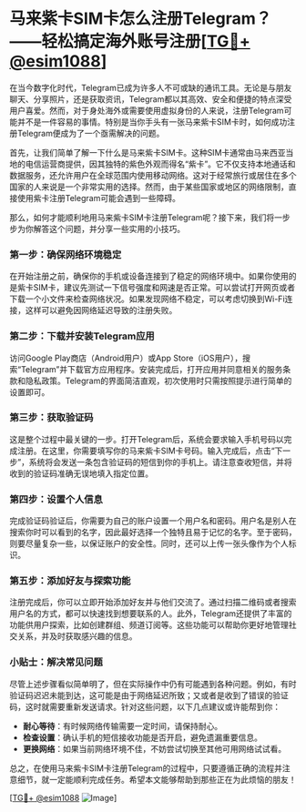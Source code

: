 # 马来紫卡SIM卡怎么注册Telegram？——轻松搞定海外账号注册[[TG💪+ @esim1088](https://t.me/s/esim1088)]

在当今数字化时代，Telegram已成为许多人不可或缺的通讯工具。无论是与朋友聊天、分享照片，还是获取资讯，Telegram都以其高效、安全和便捷的特点深受用户喜爱。然而，对于身处海外或需要使用虚拟身份的人来说，注册Telegram可能并不是一件容易的事情。特别是当你手头有一张马来紫卡SIM卡时，如何成功注册Telegram便成为了一个亟需解决的问题。

首先，让我们简单了解一下什么是马来紫卡SIM卡。这种SIM卡通常由马来西亚当地的电信运营商提供，因其独特的紫色外观而得名“紫卡”。它不仅支持本地通话和数据服务，还允许用户在全球范围内使用移动网络。这对于经常旅行或居住在多个国家的人来说是一个非常实用的选择。然而，由于某些国家或地区的网络限制，直接使用紫卡注册Telegram可能会遇到一些障碍。

那么，如何才能顺利地用马来紫卡SIM卡注册Telegram呢？接下来，我们将一步步为你解答这个问题，并分享一些实用的小技巧。

### 第一步：确保网络环境稳定

在开始注册之前，确保你的手机或设备连接到了稳定的网络环境中。如果你使用的是紫卡SIM卡，建议先测试一下信号强度和网速是否正常。可以尝试打开网页或者下载一个小文件来检查网络状况。如果发现网络不稳定，可以考虑切换到Wi-Fi连接，这样可以避免因网络延迟导致的注册失败。

### 第二步：下载并安装Telegram应用

访问Google Play商店（Android用户）或App Store（iOS用户），搜索“Telegram”并下载官方应用程序。安装完成后，打开应用并同意相关的服务条款和隐私政策。Telegram的界面简洁直观，初次使用时只需按照提示进行简单的设置即可。

### 第三步：获取验证码

这是整个过程中最关键的一步。打开Telegram后，系统会要求输入手机号码以完成注册。在这里，你需要填写你的马来紫卡SIM卡号码。输入完成后，点击“下一步”，系统将会发送一条包含验证码的短信到你的手机上。请注意查收短信，并将收到的验证码准确无误地填入指定位置。

### 第四步：设置个人信息

完成验证码验证后，你需要为自己的账户设置一个用户名和密码。用户名是别人在搜索你时可以看到的名字，因此最好选择一个独特且易于记忆的名字。至于密码，则要尽量复杂一些，以保证账户的安全性。同时，还可以上传一张头像作为个人标识。

### 第五步：添加好友与探索功能

注册完成后，你可以立即开始添加好友并与他们交流了。通过扫描二维码或者搜索用户名的方式，都可以快速找到想要联系的人。此外，Telegram还提供了丰富的功能供用户探索，比如创建群组、频道订阅等。这些功能可以帮助你更好地管理社交关系，并及时获取感兴趣的信息。

### 小贴士：解决常见问题

尽管上述步骤看似简单明了，但在实际操作中仍有可能遇到各种问题。例如，有时验证码迟迟未能到达，这可能是由于网络延迟所致；又或者是收到了错误的验证码，这时就需要重新发送请求。针对这些问题，以下几点建议或许能帮到你：

- **耐心等待**：有时候网络传输需要一定时间，请保持耐心。
- **检查设置**：确认手机的短信接收功能是否开启，避免遗漏重要信息。
- **更换网络**：如果当前网络环境不佳，不妨尝试切换至其他可用网络试试看。

总之，在使用马来紫卡SIM卡注册Telegram的过程中，只要遵循正确的流程并注意细节，就一定能顺利完成任务。希望本文能够帮助到那些正在为此烦恼的朋友！

[[TG💪+ @esim1088](https://t.me/s/esim1088) ![Image](https://i.postimg.cc/4NQfJmqS/Snipaste-2025-05-13-00-14-12.png)]